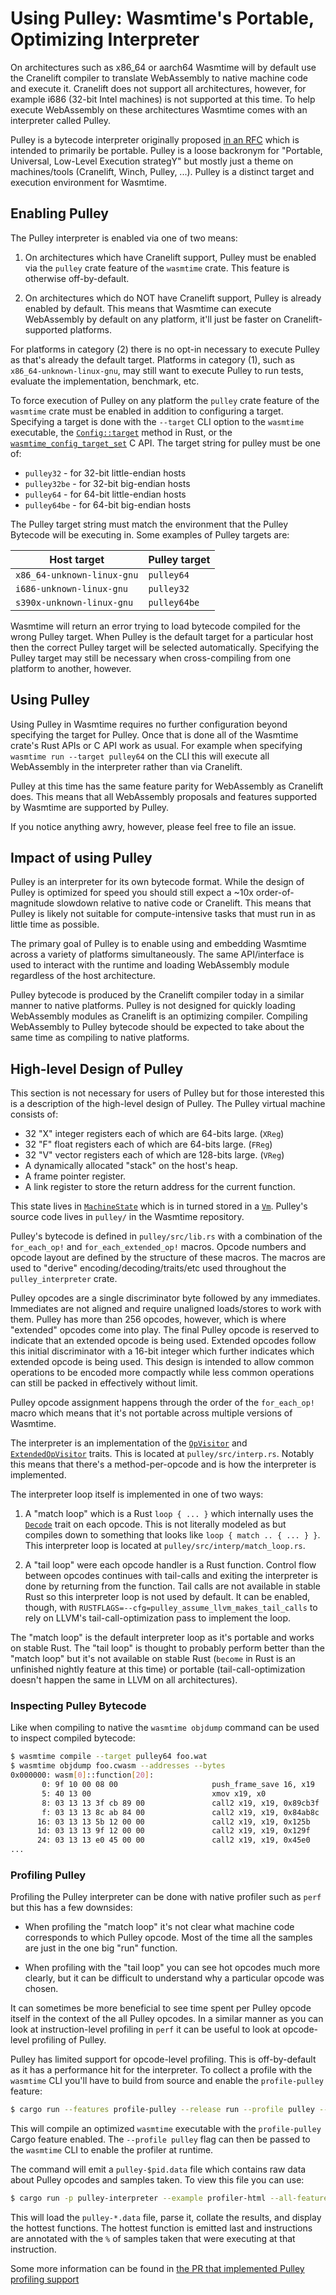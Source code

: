 # Using Pulley: Wasmtime's Portable, Optimizing Interpreter

On architectures such as x86\_64 or aarch64 Wasmtime will by default use the
Cranelift compiler to translate WebAssembly to native machine code and execute
it. Cranelift does not support all architectures, however, for example i686
(32-bit Intel machines) is not supported at this time. To help execute
WebAssembly on these architectures Wasmtime comes with an interpreter called
Pulley.

Pulley is a bytecode interpreter originally proposed [in an RFC][rfc] which is
intended to primarily be portable. Pulley is a loose backronym for "Portable,
Universal, Low-Level Execution strategY" but mostly just a theme on
machines/tools (Cranelift, Winch, Pulley, ...). Pulley is a distinct target and
execution environment for Wasmtime.

## Enabling Pulley

The Pulley interpreter is enabled via one of two means:

1. On architectures which have Cranelift support, Pulley must be enabled via the
   `pulley` crate feature of the `wasmtime` crate. This feature is otherwise
   off-by-default.

2. On architectures which do NOT have Cranelift support, Pulley is already
   enabled by default. This means that Wasmtime can execute WebAssembly by
   default on any platform, it'll just be faster on Cranelift-supported
   platforms.

For platforms in category (2) there is no opt-in necessary to execute Pulley as
that's already the default target. Platforms in category (1), such as
`x86_64-unknown-linux-gnu`, may still want to execute Pulley to run tests,
evaluate the implementation, benchmark, etc.

To force execution of Pulley on any platform the `pulley` crate feature of
the `wasmtime` crate must be enabled in addition to configuring a target.
Specifying a target is done with the `--target` CLI option to the `wasmtime`
executable, the [`Config::target`] method in Rust, or the
[`wasmtime_config_target_set`] C API. The target string for pulley must be one
of:

[`Config::target`]: https://docs.rs/wasmtime/latest/wasmtime/struct.Config.html#method.target
[`wasmtime_config_target_set`]: https://docs.wasmtime.dev/c-api/config_8h.html#ae68a2737ba1680e75cddb6ede08d682a

* `pulley32` - for 32-bit little-endian hosts
* `pulley32be` - for 32-bit big-endian hosts
* `pulley64` - for 64-bit little-endian hosts
* `pulley64be` - for 64-bit big-endian hosts

The Pulley target string must match the environment that the Pulley Bytecode
will be executing in. Some examples of Pulley targets are:

| Host target                | Pulley target |
|----------------------------|---------------|
| `x86_64-unknown-linux-gnu` | `pulley64`    |
| `i686-unknown-linux-gnu`   | `pulley32`    |
| `s390x-unknown-linux-gnu`  | `pulley64be`  |

Wasmtime will return an error trying to load bytecode compiled for the wrong
Pulley target. When Pulley is the default target for a particular host then the
correct Pulley target will be selected automatically. Specifying the Pulley
target may still be necessary when cross-compiling from one platform to another,
however.

## Using Pulley

Using Pulley in Wasmtime requires no further configuration beyond specifying the
target for Pulley. Once that is done all of the Wasmtime crate's Rust APIs or C
API work as usual. For example when specifying `wasmtime run --target pulley64`
on the CLI this will execute all WebAssembly in the interpreter rather than via
Cranelift.

Pulley at this time has the same feature parity for WebAssembly as Cranelift
does. This means that all WebAssembly proposals and features supported by
Wasmtime are supported by Pulley.

If you notice anything awry, however, please feel free to file an issue.

## Impact of using Pulley

Pulley is an interpreter for its own bytecode format. While the design of Pulley
is optimized for speed you should still expect a ~10x order-of-magnitude
slowdown relative to native code or Cranelift. This means that Pulley is likely
not suitable for compute-intensive tasks that must run in as little time as
possible.

The primary goal of Pulley is to enable using and embedding Wasmtime across a
variety of platforms simultaneously. The same API/interface is used to interact
with the runtime and loading WebAssembly module regardless of the host
architecture.

Pulley bytecode is produced by the Cranelift compiler today in a similar manner
to native platforms. Pulley is not designed for quickly loading WebAssembly
modules as Cranelift is an optimizing compiler. Compiling WebAssembly to Pulley
bytecode should be expected to take about the same time as compiling to native
platforms.

## High-level Design of Pulley

This section is not necessary for users of Pulley but for those interested this
is a description of the high-level design of Pulley. The Pulley virtual machine
consists of:

* 32 "X" integer registers each of which are 64-bits large. (`XReg`)
* 32 "F" float registers each of which are 64-bits large. (`FReg`)
* 32 "V" vector registers each of which are 128-bits large. (`VReg`)
* A dynamically allocated "stack" on the host's heap.
* A frame pointer register.
* A link register to store the return address for the current function.

This state lives in [`MachineState`] which is in turned stored in a [`Vm`].
Pulley's source code lives in `pulley/` in the Wasmtime repository.

Pulley's bytecode is defined in `pulley/src/lib.rs` with a combination of the
`for_each_op!` and `for_each_extended_op!` macros. Opcode numbers and opcode
layout are defined by the structure of these macros. The macros are used to
"derive" encoding/decoding/traits/etc used throughout the `pulley_interpreter`
crate.

Pulley opcodes are a single discriminator byte followed by any immediates.
Immediates are not aligned and require unaligned loads/stores to work with them.
Pulley has more than 256 opcodes, however, which is where "extended" opcodes
come into play. The final Pulley opcode is reserved to indicate that an extended
opcode is being used. Extended opcodes follow this initial discriminator with a
16-bit integer which further indicates which extended opcode is being used. This
design is intended to allow common operations to be encoded more compactly while
less common operations can still be packed in effectively without limit.

Pulley opcode assignment happens through the order of the `for_each_op!` macro
which means that it's not portable across multiple versions of Wasmtime.

The interpreter is an implementation of the [`OpVisitor`] and
[`ExtendedOpVisitor`] traits. This is located at `pulley/src/interp.rs`. Notably
this means that there's a method-per-opcode and is how the interpreter is
implemented.

The interpreter loop itself is implemented in one of two ways:

1. A "match loop" which is a Rust `loop { ... }` which internally uses the
   [`Decode`] trait on each opcode. This is not literally modeled as but
   compiles down to something that looks like `loop { match .. { ... } }`. This
   interpreter loop is located at `pulley/src/interp/match_loop.rs`.

2. A "tail loop" were each opcode handler is a Rust function. Control flow
   between opcodes continues with tail-calls and exiting the interpreter is done
   by returning from the function. Tail calls are not available in stable Rust
   so this interpreter loop is not used by default. It can be enabled, though,
   with `RUSTFLAGS=--cfg=pulley_assume_llvm_makes_tail_calls` to rely on LLVM's
   tail-call-optimization pass to implement the loop.

The "match loop" is the default interpreter loop as it's portable and works on
stable Rust. The "tail loop" is thought to probably perform better than the
"match loop" but it's not available on stable Rust (`become` in Rust is an
unfinished nightly feature at this time) or portable (tail-call-optimization
doesn't happen the same in LLVM on all architectures).

### Inspecting Pulley Bytecode

Like when compiling to native the `wasmtime objdump` command can be used to
inspect compiled bytecode:

```sh
$ wasmtime compile --target pulley64 foo.wat
$ wasmtime objdump foo.cwasm --addresses --bytes
0x000000: wasm[0]::function[20]:
       0: 9f 10 00 08 00                     push_frame_save 16, x19
       5: 40 13 00                           xmov x19, x0
       8: 03 13 13 3f cb 89 00               call2 x19, x19, 0x89cb3f    // target = 0x89cb47
       f: 03 13 13 8c ab 84 00               call2 x19, x19, 0x84ab8c    // target = 0x84ab9b
      16: 03 13 13 5b 12 00 00               call2 x19, x19, 0x125b    // target = 0x1271
      1d: 03 13 13 9f 12 00 00               call2 x19, x19, 0x129f    // target = 0x12bc
      24: 03 13 13 e0 45 00 00               call2 x19, x19, 0x45e0    // target = 0x4604
...
```

### Profiling Pulley

Profiling the Pulley interpreter can be done with native profiler such as `perf`
but this has a few downsides:

* When profiling the "match loop" it's not clear what machine code corresponds
  to which Pulley opcode. Most of the time all the samples are just in the one
  big "run" function.

* When profiling with the "tail loop" you can see hot opcodes much more clearly,
  but it can be difficult to understand why a particular opcode was chosen.

It can sometimes be more beneficial to see time spent per Pulley opcode itself
in the context of the all Pulley opcodes. In a similar manner as you can look at
instruction-level profiling in `perf` it can be useful to look at opcode-level
profiling of Pulley.

Pulley has limited support for opcode-level profiling. This is off-by-default as
it has a performance hit for the interpreter. To collect a profile with the
`wasmtime` CLI you'll have to build from source and enable the `profile-pulley`
feature:

```sh
$ cargo run --features profile-pulley --release run --profile pulley --target pulley64 foo.wat
```

This will compile an optimized `wasmtime` executable with the `profile-pulley`
Cargo feature enabled. The `--profile pulley` flag can then be passed to the
`wasmtime` CLI to enable the profiler at runtime.

The command will emit a `pulley-$pid.data` file which contains raw data about
Pulley opcodes and samples taken. To view this file you can use:

```sh
$ cargo run -p pulley-interpreter --example profiler-html --all-features ./pulley-$pid.data
```

This will load the `pulley-*.data` file, parse it, collate the results, and
display the hottest functions. The hottest function is emitted last and
instructions are annotated with the `%` of samples taken that were executing at
that instruction.

Some more information can be found in [the PR that implemented Pulley profiling
support][profile-pr]

[`OpVisitor`]: https://docs.rs/pulley-interpreter/latest/pulley_interpreter/decode/trait.OpVisitor.html
[`MachineState`]: https://docs.rs/pulley-interpreter/latest/pulley_interpreter/interp/struct.MachineState.html
[`Vm`]: https://docs.rs/pulley-interpreter/latest/pulley_interpreter/interp/struct.Vm.html
[rfc]: https://github.com/bytecodealliance/rfcs/blob/main/accepted/pulley.md
[`ExtendedOpVisitor`]: https://docs.rs/pulley-interpreter/latest/pulley_interpreter/decode/trait.ExtendedOpVisitor.html
[`Decode`]: https://docs.rs/pulley-interpreter/latest/pulley_interpreter/decode/trait.Decode.html
[profile-pr]: https://github.com/bytecodealliance/wasmtime/pull/10034
